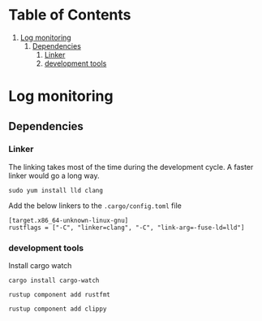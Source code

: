 
# Table of Contents

1.  [Log monitoring](#orgc191dd1)
    1.  [Dependencies](#orgcdeb91a)
        1.  [Linker](#org8ad1c6d)
        2.  [development tools](#org4ea4c9f)


<a id="orgc191dd1"></a>

# Log monitoring


<a id="orgcdeb91a"></a>

## Dependencies


<a id="org8ad1c6d"></a>

### Linker

The linking takes most of the time during the development cycle. A faster linker would go a long way.

    sudo yum install lld clang

Add the below linkers to the `.cargo/config.toml` file

    [target.x86_64-unknown-linux-gnu]
    rustflags = ["-C", "linker=clang", "-C", "link-arg=-fuse-ld=lld"]


<a id="org4ea4c9f"></a>

### development tools

Install cargo watch

    cargo install cargo-watch

    rustup component add rustfmt

    rustup component add clippy

